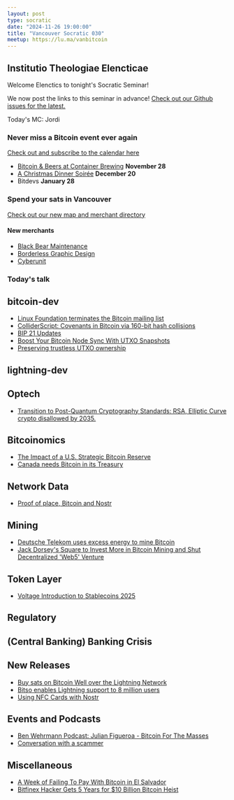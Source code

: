 ```yaml
---
layout: post
type: socratic
date: "2024-11-26 19:00:00"
title: "Vancouver Socratic 030"
meetup: https://lu.ma/vanbitcoin
---
```


## Institutio Theologiae Elencticae

Welcome Elenctics to tonight's Socratic Seminar!

We now post the links to this seminar in advance! [Check out our Github issues for the latest.](https://github.com/VancouverBitdevs/VancouverBitdevs.github.io/issues)

Today's MC: Jordi

### Never miss a Bitcoin event ever again

[Check out and subscribe to the calendar here](/calendar)

- [Bitcoin & Beers at Container Brewing](https://www.meetup.com/bitcoinprivilege/events/304652023/) **November 28**
- [A Christmas Dinner Soirée](https://lu.ma/0gc4k18m) **December 20**
- Bitdevs **January 28**

### Spend your sats in Vancouver

[Check out our new map and merchant directory](/map)

#### New merchants

- [Black Bear Maintenance](https://www.blackbearmaintenance.ca/)
- [Borderless Graphic Design](https://borderlessgroup.ca/)
- [Cyberunit](https://www.cyberunit.com/)


<!-- ### Today's talk -->

### Today's talk



## bitcoin-dev

- [Linux Foundation terminates the Bitcoin mailing list](https://x.com/kanzure/status/1853588622017990667)
- [ColliderScript: Covenants in Bitcoin via 160-bit hash collisions](https://colliderscript.co/colliderscript.pdf)
- [BIP 21 Updates](https://groups.google.com/g/bitcoindev/c/P0D5EZyw1Bk/m/XRLzbh5UAwAJ)
- [Boost Your Bitcoin Node Sync With UTXO Snapshots](https://blog.lopp.net/bitcoin-node-sync-with-utxo-snapshots/)
- [Preserving trustless UTXO ownership](https://twitter.com/jamesob/status/1860340932706730261)

## lightning-dev



## Optech

- [Transition to Post-Quantum Cryptography Standards: RSA, Elliptic Curve crypto disallowed by 2035.](https://nvlpubs.nist.gov/nistpubs/ir/2024/NIST.IR.8547.ipd.pdf)

## Bitcoinomics

- [The Impact of a U.S. Strategic Bitcoin Reserve](https://river.com/learn/strategic-bitcoin-reserve/)
- [Canada needs Bitcoin in its Treasury](https://medium.com/@mgronowska/canada-needs-bitcoin-in-its-treasury-50391b07f840)

## Network Data

- [Proof of place, Bitcoin and Nostr](https://habla.news/u/nathan@btcmap.org/2uBWmmKOqd-09vQVMH8X0)

## Mining

- [Deutsche Telekom uses excess energy to mine Bitcoin](https://www.telekom.com/en/media/media-information/archive/test-bitcoin-mining-infrastructure-for-surplus-energy-1082684)
- [Jack Dorsey's Square to Invest More in Bitcoin Mining and Shut Decentralized 'Web5' Venture](https://www.coindesk.com/business/2024/11/07/jack-dorseys-square-to-invest-more-in-bitcoin-mining-and-shut-decentralized-web5-web-venture/)

## Token Layer

- [Voltage Introduction to Stablecoins 2025](https://www.voltage.cloud/blog/introduction-to-stablecoins-in-2025)

## Regulatory



## (Central Banking) Banking Crisis



## New Releases

- [Buy sats on Bitcoin Well over the Lightning Network](https://x.com/thebitcoinwell/status/1853505692759642119)
- [Bitso enables Lightning support to 8 million users](https://x.com/lightspark/status/1856400256814199033)
- [Using NFC Cards with Nostr](https://njump.me/naddr1qqyx2eryv5urxwphqgsphkn7raeed0dz68hejqea4r7jmsmzsyrephumuch4jypchwtufkgrqsqqqa289e6ktn)

## Events and Podcasts

- [Ben Wehrmann Podcast: Julian Figueroa - Bitcoin For The Masses](https://fountain.fm/episode/5xsopoGd6z0GgZIdGHza)
- [Conversation with a scammer](https://x.com/Nneuman/status/1859279048179863582)

## Miscellaneous

- [A Week of Failing To Pay With Bitcoin in El Salvador](https://reason.com/2024/10/31/a-week-of-failing-to-pay-with-bitcoin-in-el-salvador/)
- [Bitfinex Hacker Gets 5 Years for $10 Billion Bitcoin Heist](https://www.wired.com/story/bitfinex-hacker-gets-5-years-for-10-billion-bitcoin-heist/)
